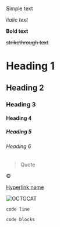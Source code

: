 Simple text

_italic text_

**Bold text**

~~strikethrough text~~

# Heading 1

## Heading 2

### Heading 3

#### Heading 4

##### Heading 5

###### Heading 6

> Quote

&copy; 

[Hyperlink name](https://github.com/JonathanCharalambous/holbertonschool-simple_shell)

![OCTOCAT](https://avatars1.githubusercontent.com/u/9919?v=4)

`code line`

```
code blocks
```


